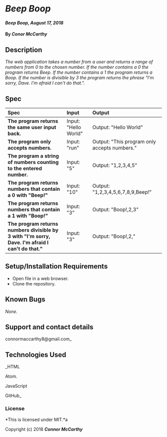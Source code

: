 # _Beep Boop_

#### _Beep Boop, August 17, 2018_

#### By _**Conor McCarthy**_

## Description

_The web application takes a number from a user and returns a range of numbers from 0 to the chosen number. If the number contains a 0 the program returns Beep. If the number contains a 1 the program returns a Boop. If the number is divisible by 3 the program returns the phrase "I'm sorry, Dave. I'm afraid I can't do that."._

## Spec

| Spec | Input | Output |
| :-------------     | :------------- | :------------- |
| **The program returns the same user input back.** | Input: "Hello World" | Output: "Hello World" |
| **The program only accepts numbers.** | Input: "run" | Output: "This program only accepts numbers." |
| **The program a string of numbers counting to the entered number.** | Input: "5" | Output: "1,2,3,4,5" |
| **The program returns numbers that contain a 0 with "Beep!"** | Input: "10" | Output: "1,2,3,4,5,6,7,8,9,Beep!" |
| **The program returns numbers that contain a 1 with "Boop!"** | Input: "3" | Output: "Boop!,2,3" |
| **The program returns numbers divisible by 3 with "I'm sorry, Dave. I'm afraid I can't do that."** | Input: "3" | Output: "Boop!,2,"|


## Setup/Installation Requirements

* Open file in a web browser.
* Clone the repository.
## Known Bugs

_None._

## Support and contact details

connormaccarthy8@gmail.com_

## Technologies Used

_HTML

Atom.

JavaScript

GitHub_

### License

*This is licensed under MIT.*a

Copyright (c) 2018 **_Connor McCarthy_**
